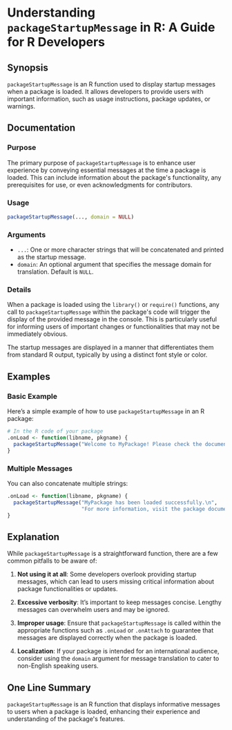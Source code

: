 <!--
Meta Description: # Understanding `packageStartupMessage` in R: A Guide for R Developers ## Synopsis `packageStartupMessage` is an R function used to display startup me...
Meta Keywords: package, packagestartupmessage, messages, loaded, users
-->

# Understanding `packageStartupMessage` in R: A Guide for R Developers

## Synopsis
`packageStartupMessage` is an R function used to display startup messages when a package is loaded. It allows developers to provide users with important information, such as usage instructions, package updates, or warnings.

## Documentation

### Purpose
The primary purpose of `packageStartupMessage` is to enhance user experience by conveying essential messages at the time a package is loaded. This can include information about the package's functionality, any prerequisites for use, or even acknowledgments for contributors.

### Usage
```R
packageStartupMessage(..., domain = NULL)
```

### Arguments
- `...`: One or more character strings that will be concatenated and printed as the startup message.
- `domain`: An optional argument that specifies the message domain for translation. Default is `NULL`.

### Details
When a package is loaded using the `library()` or `require()` functions, any call to `packageStartupMessage` within the package's code will trigger the display of the provided message in the console. This is particularly useful for informing users of important changes or functionalities that may not be immediately obvious. 

The startup messages are displayed in a manner that differentiates them from standard R output, typically by using a distinct font style or color.

## Examples

### Basic Example
Here’s a simple example of how to use `packageStartupMessage` in an R package:
```R
# In the R code of your package
.onLoad <- function(libname, pkgname) {
  packageStartupMessage("Welcome to MyPackage! Please check the documentation for usage details.")
}
```

### Multiple Messages
You can also concatenate multiple strings:
```R
.onLoad <- function(libname, pkgname) {
  packageStartupMessage("MyPackage has been loaded successfully.\n", 
                        "For more information, visit the package documentation.")
}
```

## Explanation
While `packageStartupMessage` is a straightforward function, there are a few common pitfalls to be aware of:

1. **Not using it at all**: Some developers overlook providing startup messages, which can lead to users missing critical information about package functionalities or updates.
   
2. **Excessive verbosity**: It’s important to keep messages concise. Lengthy messages can overwhelm users and may be ignored.

3. **Improper usage**: Ensure that `packageStartupMessage` is called within the appropriate functions such as `.onLoad` or `.onAttach` to guarantee that messages are displayed correctly when the package is loaded.

4. **Localization**: If your package is intended for an international audience, consider using the `domain` argument for message translation to cater to non-English speaking users.

## One Line Summary
`packageStartupMessage` is an R function that displays informative messages to users when a package is loaded, enhancing their experience and understanding of the package's features.